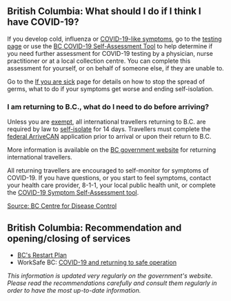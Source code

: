 ## British Columbia: What should I do if I think I have COVID-19?

If you develop cold, influenza or [COVID-19-like symptoms](http://www.bccdc.ca/health-info/diseases-conditions/covid-19/about-covid-19/symptoms), go to the [testing page](http://www.bccdc.ca/health-info/diseases-conditions/covid-19/testing) or use the [BC COVID-19 Self-Assessment Tool](https://bc.thrive.health/) to help determine if you need further assessment for COVID-19 testing by a physician, nurse practitioner or at a local collection centre. You can complete this assessment for yourself, or on behalf of someone else, if they are unable to.

Go to the [If you are sick](http://www.bccdc.ca/health-info/diseases-conditions/covid-19/about-covid-19/if-you-are-sick) page for details on how to stop the spread of germs, what to do if your symptoms get worse and ending self-isolation.

### I am returning to B.C., what do I need to do before arriving?

Unless you are [exempt](https://www2.gov.bc.ca/gov/content/safety/emergency-preparedness-response-recovery/covid-19-provincial-support/self-isolation-on-return#exempt), all international travellers returning to B.C. are required by law to [self-isolate](http://www.bccdc.ca/health-info/diseases-conditions/covid-19/self-isolation) for 14 days. Travellers must complete the [federal ArriveCAN](https://www.canada.ca/en/government/system/digital-government/digital-government-response-to-covid-19.html) application prior to arrival or upon their return to B.C.

More information is available on the [BC government website](https://www2.gov.bc.ca/gov/content/safety/emergency-preparedness-response-recovery/covid-19-provincial-support/self-isolation-on-return) for returning international travellers.

All returning travellers are encouraged to self-monitor for symptoms of COVID-19. If you have questions, or you start to feel symptoms, contact your health care provider, 8-1-1, your local public health unit, or complete the [COVID-19 Symptom Self-Assessment tool](https://bc.thrive.health/).

[Source: BC Centre for Disease Control](http://www.bccdc.ca/health-info/diseases-conditions/covid-19/common-questions)

## British Columbia: Recommendation and opening/closing of services

- [BC's Restart Plan](https://www2.gov.bc.ca/gov/content/safety/emergency-preparedness-response-recovery/covid-19-provincial-support/bc-restart-plan)
- WorkSafe BC: [COVID-19 and returning to safe operation](https://www.worksafebc.com/en/about-us/covid-19-updates/covid-19-returning-safe-operation)

_This information is updated very regularly on the government's website. Please read the recommendations carefully and consult them regularly in order to have the most up-to-date information._
